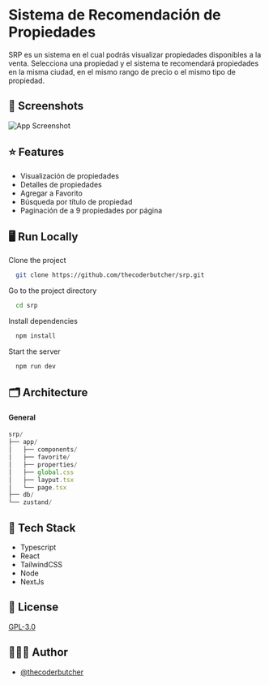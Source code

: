 # Sistema de Recomendación de Propiedades

SRP es un sistema en el cual podrás visualizar propiedades disponibles a la venta. Selecciona una propiedad y el sistema te recomendará propiedades en la misma ciudad, en el mismo rango de precio o el mismo tipo de propiedad.

## 📸 Screenshots

![App Screenshot]()

## ⭐ Features

- Visualización de propiedades
- Detalles de propiedades
- Agregar a Favorito
- Búsqueda por título de propiedad
- Paginación de a 9 propiedades por página

## 🖥️ Run Locally

Clone the project

```bash
  git clone https://github.com/thecoderbutcher/srp.git
```

Go to the project directory

```bash
  cd srp
```

Install dependencies

```bash
  npm install
```

Start the server

```bash
  npm run dev
```

## 🗂️ Architecture

#### General

```javascript
srp/
├── app/
│   ├── components/
│   ├── favorite/
│   ├── properties/
│   ├── global.css
│   ├── layput.tsx
│   └── page.tsx
├── db/
└── zustand/
```

## 🚀 Tech Stack

- Typescript
- React
- TailwindCSS
- Node
- NextJs

## 📜 License

[GPL-3.0](https://choosealicense.com/licenses/gpl-3.0/)

## 🧑🏾‍💻 Author

- [@thecoderbutcher](https://thecoderbutcher.site)
